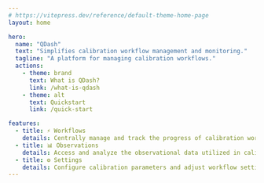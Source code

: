 ```yaml
---
# https://vitepress.dev/reference/default-theme-home-page
layout: home

hero:
  name: "QDash"
  text: "Simplifies calibration workflow management and monitoring."
  tagline: "A platform for managing calibration workflows."
  actions:
    - theme: brand
      text: What is QDash?
      link: /what-is-qdash
    - theme: alt
      text: Quickstart
      link: /quick-start

features:
  - title: ⚡ Workflows
    details: Centrally manage and track the progress of calibration workflows, from creation to completion.
  - title: 📊 Observations
    details: Access and analyze the observational data utilized in calibration processes, ensuring transparency and insight.
  - title: ⚙️ Settings
    details: Configure calibration parameters and adjust workflow settings to meet specific requirements seamlessly.
---
```


